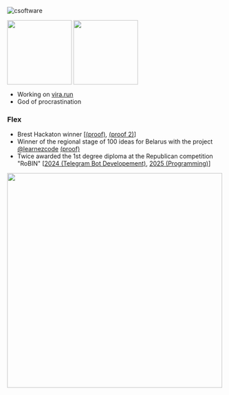 ![csoftware](https://github.com/csoftware-arigpt/csoftware-arigpt/assets/130468357/1ed4022f-d8ee-40e6-88e1-c46d7dd6b8ec)

<img height=150 align="center" src="https://github-readme-stats.vercel.app/api?username=csoftware-arigpt&show_icons=true&theme=transparent" /> <img height=150 align="center" src="https://github-readme-stats.vercel.app/api/top-langs/?username=csoftware-arigpt&show_icons=true&theme=transparent&layout=compact" />


- Working on [vira.run](https://github.com/vira-run)
- God of procrastination

### Flex

- Brest Hackaton winner [[(proof)](https://drive.google.com/file/d/1pny9kkt9EMB8p4bqadPW8gs_dz3X2bGS/view), [(proof 2)](https://bntp.by/blog/%F0%9F%8E%89-vtoroj-den-hakatona-v-zao-bntp-novye-idei-i-pobediteli/)]
- Winner of the regional stage of 100 ideas for Belarus with the project [@learnezcode](https://github.com/learnezcode) [(proof)](https://t.me/brestbrsm/20396)
- Twice awarded the 1st degree diploma at the Republican competition "RoBIN" [[2024 (Telegram Bot Developement)](https://zubronok.by/events/robin-2024%D0%B8%D1%82%D0%BE%D0%B3%D0%B8/), [2025 (Programming)](https://zubronok.by/programms/smeny-2025-goda/smena-robin/robin-2025.php)]

<img height=500 src="https://github.com/user-attachments/assets/d197f61a-34ec-4753-bb01-b7c622acf600"/>
